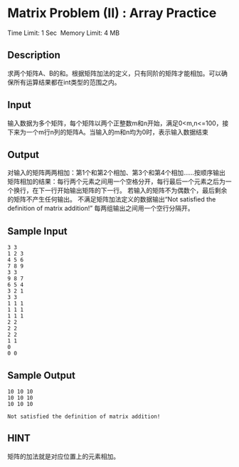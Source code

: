 # Matrix Problem (II) : Array Practice
Time Limit: 1 Sec  Memory Limit: 4 MB


## Description
求两个矩阵A、B的和。根据矩阵加法的定义，只有同阶的矩阵才能相加。可以确保所有运算结果都在int类型的范围之内。

## Input
输入数据为多个矩阵，每个矩阵以两个正整数m和n开始，满足0<m,n<=100，接下来为一个m行n列的矩阵A。当输入的m和n均为0时，表示输入数据结束

## Output
对输入的矩阵两两相加：第1个和第2个相加、第3个和第4个相加……按顺序输出矩阵相加的结果：每行两个元素之间用一个空格分开，每行最后一个元素之后为一个换行，在下一行开始输出矩阵的下一行。
若输入的矩阵不为偶数个，最后剩余的矩阵不产生任何输出。
不满足矩阵加法定义的数据输出“Not satisfied the definition of matrix addition!”
每两组输出之间用一个空行分隔开。

## Sample Input
```
3 3
1 2 3
4 5 6
7 8 9
3 3
9 8 7
6 5 4
3 2 1
3 3
1 1 1
1 1 1
1 1 1
2 2
2 2
2 2
1 1
0
0 0
```
## Sample Output
```
10 10 10
10 10 10
10 10 10

Not satisfied the definition of matrix addition!
```

## HINT
矩阵的加法就是对应位置上的元素相加。